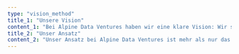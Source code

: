 ```yaml
---
type: "vision_method"
title_1: "Unsere Vision"
content_1: "Bei Alpine Data Ventures haben wir eine klare Vision: Wir streben danach, ungenutztes wirtschaftliches Potenzial in Mittelständen und Konzernen durch die Nutzung von Daten zu erschließen. Unser Ziel ist es, eine datengetriebene Kultur in allen Organisationen zu verankern und Sie dabei zu unterstützen, Ihre Daten als wertvolles Gut zu betrachten und optimal zu nutzen. In einer zunehmend digitalisierten Welt, in der sich die Datenlandschaft stetig verändert, setzen wir uns dafür ein, dass Ihr Unternehmen Daten nicht nur als Ressource erkennen, sondern als treibende Kraft für Wachstum, Innovation und nachhaltigen Erfolg nutzt."
title_2: "Unser Ansatz"
content_2: "Unser Ansatz bei Alpine Data Ventures ist mehr als nur das – sie ist eine Leidenschaft. Wir beginnen mit einer tiefgehenden Analyse Ihrer aktuellen Datenlandschaft, um Ihre spezifischen Herausforderungen und Ziele zu verstehen. Auf dieser Grundlage entwickeln wir gemeinsam mit Ihnen maßgeschneiderte Strategien, die nicht nur auf dem Papier gut aussehen, sondern auch in der Praxis überzeugen. Wir setzen auf praktische Anwendungen und nachhaltige Ergebnisse, um sicherzustellen, dass Ihre Datenstrategie nicht nur funktioniert, sondern echten Mehrwert schafft und Ihr Unternehmen transformiert."
---
```

